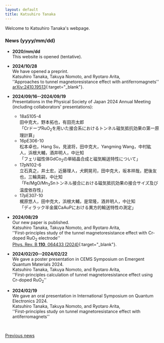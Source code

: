 ```yaml
---
layout: default
title: Katsuhiro Tanaka
---
```


Welcome to Katsuhiro Tanaka's webpage.  

### News (yyyy/mm/dd)
- **2020/mm/dd**   
  This website is opened (tentative).   

- **2024/10/28**   
  We have opened a preprint.       
  Katsuhiro Tanaka, Takuya Nomoto, and Ryotaro Arita,   
  ''Approaches to tunnel magnetoresistance effect with antiferromagnets''   
  [arXiv:2410.19513](https://doi.org/10.48550/arXiv.2410.19513){:target="_blank"}.   


- **2024/09/16--2024/09/19**   
  Presentations in the Physical Society of Japan 2024 Annual Meeting (including collaborators' presentations):      
  - 18aS105-4   
    田中克大，野本拓也，有田亮太郎  
    「CrドープRuO<sub>2</sub>を用いた接合系におけるトンネル磁気抵抗効果の第一原理計算」  
  - 16pE306-10   
    松本卓也，Hang Su，見波将，田中克大，Yangming Wang，中村紘人，浜根大輔，酒井明人，中辻知   
    「フェリ磁性体GdCo<sub>2</sub>の単結晶合成と磁気輸送特性について」   
  - 17pN102-6   
    立石真之，井土宏，近藤理人，犬飼晃司，田中克大，坂本祥哉，肥後友也，三輪真嗣，中辻知    
    「Fe/MgO/Mn<sub>3</sub>Snトンネル接合における磁気抵抗効果の接合サイズ及び温度依存性」   
  - 17pE307-10   
    梶原悠人，田中克大，浜根大輔，是常隆，酒井明人，中辻知    
    「ディラック半金属CaAuPにおける異方的輸送特性の測定」   

- **2024/08/29**   
  Our new paper is published.       
  Katsuhiro Tanaka, Takuya Nomoto, and Ryotaro Arita,  
  ''First-principles study of the tunnel magnetoresistance effect with Cr-doped RuO<sub>2</sub> electrode''   
  [Phys. Rev. B **110**, 064433 (2024)](https://doi.org/10.1103/PhysRevB.110.064433){:target="_blank"}.   

- **2024/02/20--2024/02/22**      
  We gave a poster presentation in CEMS Symposium on Emergent Quantum Materials 2024.   
  Katsuhiro Tanaka, Takuya Nomoto, and Ryotaro Arita,   
  ''First-principles calculation of tunnel magnetoresistance effect using Cr-doped RuO<sub>2</sub>''   

- **2024/02/19**    
  We gave an oral presentation in International Symposium on Quantum Electronics 2024.      
  Katsuhiro Tanaka, Takuya Nomoto, and Ryotaro Arita,     
  ''First-principles study on tunnel magnetoresistance effect with antiferromagnets''   

<br>

[Previous news](/en/prevnews_e.html)
